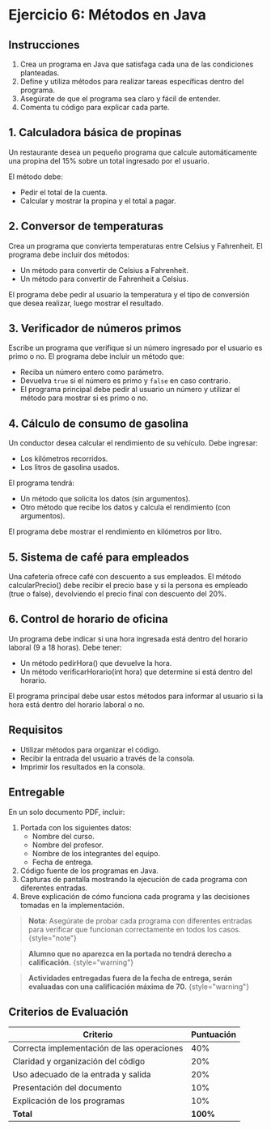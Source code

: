 # Ejercicio 6: Métodos en Java

## Instrucciones

1. Crea un programa en Java que satisfaga cada una de las condiciones planteadas.
2. Define y utiliza métodos para realizar tareas específicas dentro del programa.
3. Asegúrate de que el programa sea claro y fácil de entender.
4. Comenta tu código para explicar cada parte.

## 1. Calculadora básica de propinas

Un restaurante desea un pequeño programa que calcule automáticamente una propina del 15% sobre un total ingresado por el
usuario.

El método debe:

* Pedir el total de la cuenta.
* Calcular y mostrar la propina y el total a pagar.

## 2. Conversor de temperaturas

Crea un programa que convierta temperaturas entre Celsius y Fahrenheit. El programa debe incluir dos métodos:

* Un método para convertir de Celsius a Fahrenheit.
* Un método para convertir de Fahrenheit a Celsius.

El programa debe pedir al usuario la temperatura y el tipo de conversión que desea realizar, luego mostrar el resultado.

## 3. Verificador de números primos

Escribe un programa que verifique si un número ingresado por el usuario es primo o no. El programa debe incluir un
método que:

* Reciba un número entero como parámetro.
* Devuelva `true` si el número es primo y `false` en caso contrario.
* El programa principal debe pedir al usuario un número y utilizar el método para mostrar si es primo o no.

## 4. Cálculo de consumo de gasolina

Un conductor desea calcular el rendimiento de su vehículo.
Debe ingresar:

* Los kilómetros recorridos.
* Los litros de gasolina usados.

El programa tendrá:

* Un método que solicita los datos (sin argumentos).
* Otro método que recibe los datos y calcula el rendimiento (con argumentos).

El programa debe mostrar el rendimiento en kilómetros por litro.

## 5. Sistema de café para empleados

Una cafetería ofrece café con descuento a sus empleados.
El método calcularPrecio() debe recibir el precio base y si la persona es empleado (true o false), devolviendo el precio
final con descuento del 20%.

## 6. Control de horario de oficina

Un programa debe indicar si una hora ingresada está dentro del horario laboral (9 a 18 horas).
Debe tener:

* Un método pedirHora() que devuelve la hora.
* Un método verificarHorario(int hora) que determine si está dentro del horario.

El programa principal debe usar estos métodos para informar al usuario si la hora está dentro del horario laboral o no.

## Requisitos

* Utilizar métodos para organizar el código.
* Recibir la entrada del usuario a través de la consola.
* Imprimir los resultados en la consola.

## Entregable

En un solo documento PDF, incluir:

1. Portada con los siguientes datos:
    * Nombre del curso.
    * Nombre del profesor.
    * Nombre de los integrantes del equipo.
    * Fecha de entrega.
2. Código fuente de los programas en Java.
3. Capturas de pantalla mostrando la ejecución de cada programa con diferentes entradas.
4. Breve explicación de cómo funciona cada programa y las decisiones tomadas en la implementación.

> **Nota**: Asegúrate de probar cada programa con diferentes entradas para verificar que funcionan correctamente en
> todos los casos.
> {style="note"}

> **Alumno que no aparezca en la portada no tendrá derecho a calificación.**
> {style="warning"}

> **Actividades entregadas fuera de la fecha de entrega, serán evaluadas con una calificación máxima de 70.**
> {style="warning"}

## Criterios de Evaluación

| Criterio                                   | Puntuación |
|--------------------------------------------|------------|
| Correcta implementación de las operaciones | 40%        |
| Claridad y organización del código         | 20%        |
| Uso adecuado de la entrada y salida        | 20%        |
| Presentación del documento                 | 10%        |
| Explicación de los programas               | 10%        |
| **Total**                                  | **100%**   |